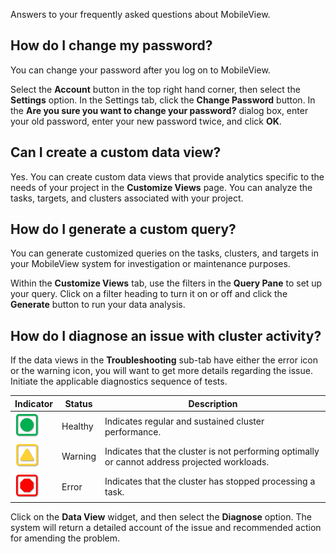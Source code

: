 Answers to your frequently asked questions about MobileView.

## How do I change my password?

You can change your password after you log on to MobileView.

Select the **Account** button in the top right hand corner, then select the **Settings** option. In the Settings tab, click the **Change Password** button. In the **Are you sure you want to change your password?** dialog box, enter your old password, enter your new password twice, and click **OK**.

## Can I create a custom data view?

Yes. You can create custom data views that provide analytics specific to the needs of your project in the **Customize Views** page. You can analyze the tasks, targets, and clusters associated with your project.

## How do I generate a custom query?

You can generate customized queries on the tasks, clusters, and targets in your MobileView system for investigation or maintenance purposes.

Within the **Customize Views** tab, use the filters in the **Query Pane** to set up your query. Click on a filter heading to turn it on or off and click the **Generate** button to run your data analysis.

## How do I diagnose an issue with cluster activity?

If the data views in the **Troubleshooting** sub-tab have either the error icon or the warning icon, you will want to get more details regarding the issue. Initiate the applicable diagnostics sequence of tests.

|Indicator|Status|Description|
|---------|------|-----------|
|![](cddd29e0-340f-11ec-a14d-02426ae7396c.png)|Healthy|Indicates regular and sustained cluster performance.|
|![](cddd50f0-340f-11ec-a14d-02426ae7396c.png)|Warning|Indicates that the cluster is not performing optimally or cannot address projected workloads.|
|![](cddd02d0-340f-11ec-a14d-02426ae7396c.png)|Error|Indicates that the cluster has stopped processing a task.|

Click on the **Data View** widget, and then select the **Diagnose** option. The system will return a detailed account of the issue and recommended action for amending the problem.

